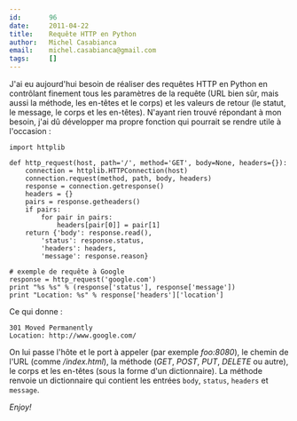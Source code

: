 ```yaml
---
id:       96
date:     2011-04-22
title:    Requête HTTP en Python
author:   Michel Casabianca
email:    michel.casabianca@gmail.com
tags:     []
---
```


J'ai eu aujourd'hui besoin de réaliser des requêtes HTTP en Python en contrôlant finement tous les paramètres de la requête (URL bien sûr, mais aussi la méthode, les en-têtes et le corps) et les valeurs de retour (le statut, le message, le corps et les en-têtes). N'ayant rien trouvé répondant à mon besoin, j'ai dû développer ma propre fonction qui pourrait se rendre utile à l'occasion :

```
import httplib

def http_request(host, path='/', method='GET', body=None, headers={}):
    connection = httplib.HTTPConnection(host)
    connection.request(method, path, body, headers)
    response = connection.getresponse()
    headers = {}
    pairs = response.getheaders()
    if pairs:
        for pair in pairs:
            headers[pair[0]] = pair[1]
    return {'body': response.read(),
        'status': response.status,
        'headers': headers,
        'message': response.reason}

# exemple de requête à Google
response = http_request('google.com')
print "%s %s" % (response['status'], response['message'])
print "Location: %s" % response['headers']['location']
```

Ce qui donne :

```
301 Moved Permanently
Location: http://www.google.com/
```

On lui passe l'hôte et le port à appeler (par exemple *foo:8080*), le chemin de l'URL (comme */index.html*), la méthode (*GET*, *POST*, *PUT*, *DELETE* ou autre), le corps et les en-têtes (sous la forme d'un dictionnaire). La méthode renvoie un dictionnaire qui contient les entrées `body`, `status`, `headers` et `message`.

*Enjoy!*

